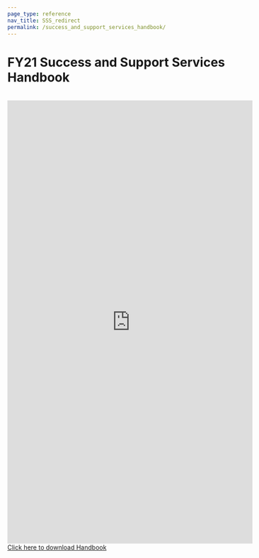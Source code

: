```yaml
---
page_type: reference
nav_title: SSS_redirect
permalink: /success_and_support_services_handbook/
---
```

# FY21 Success and Support Services Handbook
<br>
<embed src="https://drive.google.com/viewerng/
viewer?embedded=true&url=https://www.braze.com/docs/assets/download_file/Braze_Success_and_Support_Services_Handbook.pdf" width="110%" height="1000">
<br>
<a href="{{site.baseurl}}/assets/download_file/Braze_Success_and_Support_Services_Handbook.pdf" download target="_blank">Click here to download Handbook</a>